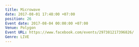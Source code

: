 ```yaml
---
title: Microwave
date: 2017-08-01 17:48:00 +07:00
position: 26
Event date: 2017-08-04 00:00:00 +07:00
Venue: Polygon
Event URL: https://www.facebook.com/events/297381217396826/
Genre: LIVE
---
```


